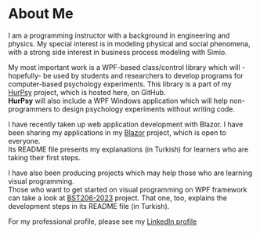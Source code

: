 # About Me
I am a programming instructor with a background in engineering and physics.
My special interest is in modeling physical and social phenomena,
with a strong side interest in business process modeling with Simio.

My most important work is a WPF-based class/control library
which will -hopefully- be used by students and researchers
to develop programs for computer-based psychology experiments.
This library is a part of my
<a href="https://github.com/freebelion/HurPsy">HurPsy</a>
project, which is hosted here, on GitHub.<br />
<b>HurPsy</b> will also include a WPF Windows application
which will help non-programmers to design psychology experiments
without writing code.

I have recently taken up web application development with Blazor.
I have been sharing my applications in my
<a href="https://github.com/freebelion/Blazor" class="inline">Blazor</a>
project, which is open to everyone.<br />
Its README file presents my explanations (in Turkish)
for learners who are taking their first steps.

I have also been producing projects which may help
those who are learning visual programming.<br />
Those who want to get started on visual programming
on WPF framework can take a look at
<a href="https://github.com/freebelion/BST206-2023" class="inline">BST206-2023</a>
project.
That one, too, explains the development steps in its README file (in Turkish).

For my professional profile, please see my
<a href="https://www.linkedin.com/in/h%C3%BCrol-aslan-4ba5ab62/">LinkedIn profile</a>
